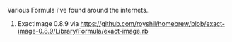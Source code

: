 Various Formula i've found around the internets..

1. ExactImage 0.8.9 via https://github.com/royshil/homebrew/blob/exact-image-0.8.9/Library/Formula/exact-image.rb
